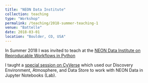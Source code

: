 ```yaml
---
title: "NEON Data Institute"
collection: teaching
type: "Workshop"
permalink: /teaching/2018-summer-teaching-1
venue: "Battelle"
date: 2018-03-01
location: "Boulder, CO, USA"
---
```


In Summer 2018 I was invited to teach at the [NEON Data Institute on Reproducable Workflows in Python](https://www.neonscience.org/neon-data-institute-2018)

I taught a [special session on CyVerse](https://cyverse-neon-data-institute-2018.readthedocs-hosted.com/en/latest/) which used our Discovery Environment, Atmosphere, and Data Store to work with NEON Data in Jupyter Notebooks (Lab).
